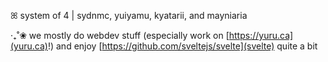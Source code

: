 ꕤ system of 4 | sydnmc, yuiyamu, kyatarii, and mayniaria

‧₊˚❀ we mostly do webdev stuff (especially work on [https://yuru.ca](yuru.ca)!) and enjoy [https://github.com/sveltejs/svelte](svelte) quite a bit
